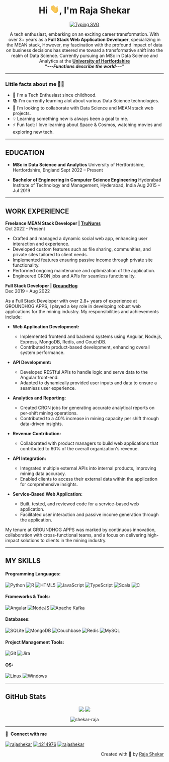 <h1 align="center">Hi <img src="https://raw.githubusercontent.com/ABSphreak/ABSphreak/master/gifs/Hi.gif" width="30px">, I'm Raja Shekar</h1>
<p align="center">
    <a href="https://git.io/typing-svg"><img width=350 src="https://readme-typing-svg.demolab.com?font=Fira+Code&pause=1000&size=18&color=267CB9&center=true&vCenter=true&random=true&width=435&lines=Aspiring+Data+Science+Professional;DS+%7C+ML%7C+AI+Enthusiast;3%2BYrs+Full+Stack+Web+App+Dev+Experience" alt="Typing SVG" /></a>
</p>

<p align="center">
    A tech enthusiast, embarking on an exciting career transformation. With over 3+ years as a <b>Full Stack Web Application Developer</b>, specializing in the MEAN stack, However, my fascination with the profound impact of data on business decisions has steered me toward a transformative shift into the realm of Data Science. Currently pursuing an MSc in Data Science and Analytics at the <a href="https://www.herts.ac.uk/"><b>University of Hertfordshire</b></a>
    <br>
    <b><i>"---Functions describe the world---"</i></b>
</p>

---

### Little facts about me 👨‍💻

- 🧞 I'm a Tech Enthusiast since childhood.
-  📚 I'm currently learning alot about various Data Science technologies.
- 👯 I’m looking to collaborate with Data Science and MEAN stack web projects.
- 💡 Learning something new is always been a goal to me.
- ⚡ Fun fact: I love learning about Space & Cosmos, watching movies and exploring new tech.

---

## EDUCATION

- **MSc in Data Science and Analytics**
  University of Hertfordshire, Hertfordshire, England
  Sept 2022 – Present

- **Bachelor of Engineering in Computer Science Engineering**
  Hyderabad Institute of Technology and Management, Hyderabad, India
  Aug 2015 – Jul 2019

---

## WORK EXPERIENCE

**Freelance MEAN Stack Developer | [TruNums](https://trunums.com/)**
<br>
Oct 2022 - Present

- Crafted and managed a dynamic social web app, enhancing user interaction and experience.
- Developed custom features such as file sharing, communities, and private sites tailored to client needs.
- Implemented features ensuring passive income through private site functionality.
- Performed ongoing maintenance and optimization of the application.
- Engineered CRON jobs and APIs for seamless functionality.

**Full Stack Developer | [GroundHog](https://groundhogapps.com/)**
<br>
Dec 2019 – Aug 2022

As a Full Stack Developer with over 2.8+ years of experience at GROUNDHOG APPS, I played a key role in developing robust web applications for the mining industry. My responsibilities and achievements include:
- **Web Application Development:**
  - Implemented frontend and backend systems using Angular, Node.js, Express, MongoDB, Redis, and CouchDB.
  - Contributed to product-based development, enhancing overall system performance.
- **API Development:**
  - Developed RESTful APIs to handle logic and serve data to the Angular front-end.
  - Adapted to dynamically provided user inputs and data to ensure a seamless user experience.
- **Analytics and Reporting:**
  - Created CRON jobs for generating accurate analytical reports on per-shift mining operations.
  - Contributed to a 40% increase in mining capacity per shift through data-driven insights.
- **Revenue Contribution:**
  - Collaborated with product managers to build web applications that contributed to 60% of the overall organization's revenue.
- **API Integration:**
  - Integrated multiple external APIs into internal products, improving mining data accuracy.
  - Enabled clients to access their external data within the application for comprehensive insights.

- **Service-Based Web Application:**
  - Built, tested, and reviewed code for a service-based web application.
  - Facilitated user interaction and passive income generation through the application.

My tenure at GROUNDHOG APPS was marked by continuous innovation, collaboration with cross-functional teams, and a focus on delivering high-impact solutions to clients in the mining industry.

---

## MY SKILLS

#### Programming Languages: 
![Python](https://img.shields.io/badge/python-3670A0?style=for-the-badge&logo=python&logoColor=ffdd54) ![R](https://img.shields.io/badge/r-%23276DC3.svg?style=for-the-badge&logo=r&logoColor=white) ![HTML5](https://img.shields.io/badge/html5-%23E34F26.svg?style=for-the-badge&logo=html5&logoColor=white) ![JavaScript](https://img.shields.io/badge/javascript-%23323330.svg?style=for-the-badge&logo=javascript&logoColor=%23F7DF1E) ![TypeScript](https://img.shields.io/badge/typescript-%23007ACC.svg?style=for-the-badge&logo=typescript&logoColor=white) ![Scala](https://img.shields.io/badge/scala-%23DC322F.svg?style=for-the-badge&logo=scala&logoColor=white) ![C](https://img.shields.io/badge/c-%2300599C.svg?style=for-the-badge&logo=c&logoColor=white)

#### Frameworks & Tools: 
![Angular](https://img.shields.io/badge/angular-%23DD0031.svg?style=for-the-badge&logo=angular&logoColor=white) ![NodeJS](https://img.shields.io/badge/node.js-6DA55F?style=for-the-badge&logo=node.js&logoColor=white) ![Apache Kafka](https://img.shields.io/badge/Apache%20Kafka-000?style=for-the-badge&logo=apachekafka)

#### Databases: 
![SQLite](https://img.shields.io/badge/sqlite-%2307405e.svg?style=for-the-badge&logo=sqlite&logoColor=white) ![MongoDB](https://img.shields.io/badge/MongoDB-%234ea94b.svg?style=for-the-badge&logo=mongodb&logoColor=white) ![Couchbase](https://img.shields.io/badge/Couchbase-EA2328?style=for-the-badge&logo=couchbase&logoColor=white) ![Redis](https://img.shields.io/badge/redis-%23DD0031.svg?style=for-the-badge&logo=redis&logoColor=white) ![MySQL](https://img.shields.io/badge/mysql-%2300f.svg?style=for-the-badge&logo=mysql&logoColor=white)

#### Project Management Tools: 
![Git](https://img.shields.io/badge/git-%23F05033.svg?style=for-the-badge&logo=git&logoColor=white) ![Jira](https://img.shields.io/badge/jira-%230A0FFF.svg?style=for-the-badge&logo=jira&logoColor=white)

#### OS: 
![Linux](https://img.shields.io/badge/Linux-FCC624?style=for-the-badge&logo=linux&logoColor=black) ![Windows](https://img.shields.io/badge/Windows-0078D6?style=for-the-badge&logo=windows&logoColor=white)

<!-- ---

### Category Name 1     

[Project 1 Title](/sample_page)
<img src="images/dummy_thumbnail.jpg?raw=true"/>

---
[Project 2 Title](/pdf/sample_presentation.pdf)
<img src="images/dummy_thumbnail.jpg?raw=true"/>

---
[Project 3 Title](http://example.com/)
<img src="images/dummy_thumbnail.jpg?raw=true"/>

---

### Category Name 2

- [Project 1 Title](http://example.com/)
- [Project 2 Title](http://example.com/)
- [Project 3 Title](http://example.com/)
- [Project 4 Title](http://example.com/)
- [Project 5 Title](http://example.com/) -->


---
## GitHub Stats

<p align="center">
  <a href="https://github.com/shekar-raja">
    <img align="center"  height="175px" src="https://github-readme-stats.vercel.app/api?username=shekar-raja&show_icons=true&hide_border=true&title_color=94b4a4&amp&icon_color=FFFFFF&amp&text_color=FFFFFF&amp&bg_color=000000&count_private=true&include_all_commits=true"/>
  </a>
  <a href="https://github.com/shekar-raja">
    <img align="center" height="175px"  src="https://github-readme-stats.vercel.app/api/top-langs/?username=shekar-raja&text_color=FFFFFF&bg_color=000000&title_color=94b4a4&langs_count=15&layout=compact&hide_border=true" />
  </a>
</p>
<p align="center"><img align="center" src="https://github-readme-streak-stats.herokuapp.com/?user=shekar-raja&text_color=FFFFFF&bg_color=000000&title_color=94b4a4&langs_count=15&layout=compact&hide_border=true" alt="shekar-raja" /></p>

---

🔗 &nbsp;**Connect with me**
<p align="left">
<a href="https://linkedin.com/in/raja-shekar" target="blank"><img align="center" src="https://raw.githubusercontent.com/rahuldkjain/github-profile-readme-generator/master/src/images/icons/Social/linked-in-alt.svg" alt="rajashekar" height="30" width="40" /></a>
<a href="https://stackoverflow.com/users/10214490/raja-shekar" target="blank"><img align="center" src="https://raw.githubusercontent.com/rahuldkjain/github-profile-readme-generator/master/src/images/icons/Social/stack-overflow.svg" alt="4214976" height="30" width="40" /></a>
<a href="mailto:rajashekarb.dev@gmail.com" target="blank"><img align="center" src="https://img.shields.io/badge/gmail-%23EE0000.svg?&style=for-the-badge&logo=gmail&logoColor=white" alt="rajashekar"/></a>

<p align="right" > Created with 🖤 by <a href="https://github.com/shekar-raja">Raja Shekar</a></p>
